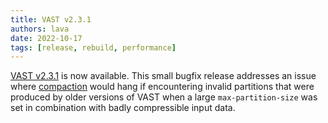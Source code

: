 ```yaml
---
title: VAST v2.3.1
authors: lava
date: 2022-10-17
tags: [release, rebuild, performance]
---
```


[VAST v2.3.1][github-vast-release] is now available. This small bugfix release
addresses an issue where [compaction][compaction] would hang if encountering
invalid partitions that were produced by older versions of VAST when a large
`max-partition-size` was set in combination with badly compressible input data.

[github-vast-release]: https://github.com/tenzir/vast/releases/tag/v2.3.1
[compaction]: https://vast.io/VAST%20v3.0/use/transform#transform-old-data-when-reaching-storage-quota
